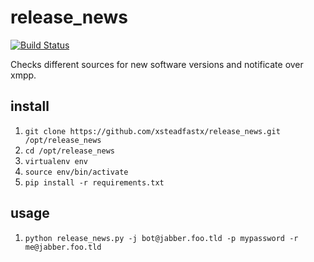 release_news
============

[![Build Status](https://travis-ci.org/xsteadfastx/release_news.svg?branch=master)](https://travis-ci.org/xsteadfastx/release_news)

Checks different sources for new software versions and notificate over xmpp.

## install
1. `git clone https://github.com/xsteadfastx/release_news.git /opt/release_news`
2. `cd /opt/release_news`
3. `virtualenv env`
4. `source env/bin/activate`
5. `pip install -r requirements.txt`

## usage
1. `python release_news.py -j bot@jabber.foo.tld -p mypassword -r me@jabber.foo.tld`
